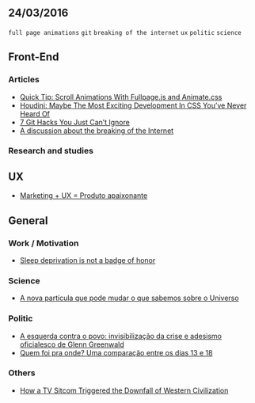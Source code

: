 24/03/2016
----------

`full page animations` `git` `breaking of the internet` `ux` `politic` `science`

## Front-End

### Articles

- [Quick Tip: Scroll Animations With Fullpage.js and Animate.css](http://webdesign.tutsplus.com/tutorials/quick-tip-scroll-animations-with-fullpagejs-and-animatecss--cms-25235)
- [Houdini: Maybe The Most Exciting Development In CSS You’ve Never Heard Of](https://www.smashingmagazine.com/2016/03/houdini-maybe-the-most-exciting-development-in-css-youve-never-heard-of/) 
- [7 Git Hacks You Just Can’t Ignore](https://medium.freecodecamp.com/7-git-hacks-you-just-can-t-ignore-41aea137727a#.t5fdg4jat) 
- [A discussion about the breaking of the Internet](https://medium.com/@mproberts/a-discussion-about-the-breaking-of-the-internet-3d4d2a83aa4d#.tnrifyc17) 
 
### Research and studies
 
## UX

- [Marketing + UX = Produto apaixonante](http://arquiteturadeinformacao.com/user-experience/marketing-ux-produto-apaixonante/)
 
## General
 
### Work / Motivation

- [Sleep deprivation is not a badge of honor](https://m.signalvnoise.com/sleep-deprivation-is-not-a-badge-of-honor-f24fbff47a75#.60jvkl6gi)

### Science

- [A nova partícula que pode mudar o que sabemos sobre o Universo](http://www.bbc.com/portuguese/noticias/2016/03/160321_nova_particula_universo_fn)
 
### Politic

- [A esquerda contra o povo: invisibilização da crise e adesismo oficialesco de Glenn Greenwald](https://medium.com/@guilhermeassis/a-esquerda-contra-o-povo-invisibiliza%C3%A7%C3%A3o-da-crise-e-adesismo-oficialesco-no-texto-de-glenn-10cc6a2da0ba#.6b4rnc02o)
- [Quem foi pra onde? Uma comparação entre os dias 13 e 18](http://www.pragmatismopolitico.com.br/2016/03/quem-foi-pra-onde-uma-comparacao-entre-os-dias-13-e-18.html) 
 
### Others

- [How a TV Sitcom Triggered the Downfall of Western Civilization](https://medium.com/@thatdavidhopkins/how-a-tv-sitcom-triggered-the-downfall-of-western-civilization-336e8ccf7dd0#.xs5ol2ygz)
 
